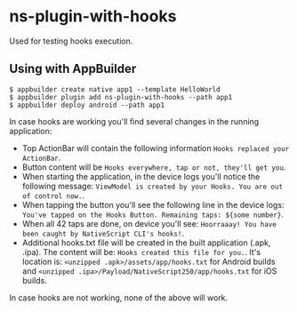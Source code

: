 # ns-plugin-with-hooks
Used for testing hooks execution.

## Using with AppBuilder
```
$ appbuilder create native app1 --template HelloWorld
$ appbuilder plugin add ns-plugin-with-hooks --path app1
$ appbuilder deploy android --path app1
```

In case hooks are working you'll find several changes in the running application:
* Top ActionBar will contain the following information `Hooks replaced your ActionBar`.
* Button content will be `Hooks everywhere, tap or not, they'll get you`.
* When starting the application, in the device logs you'll notice the following message: `ViewModel is created by your Hooks. You are out of control now.`.
* When tapping the button you'll see the following line in the device logs: `You've tapped on the Hooks Button. Remaining taps: ${some number}`.
* When all 42 taps are done, on device you'll see: `Hoorraaay! You have been caught by NativeScript CLI's hooks!`.
* Additional hooks.txt file will be created in the built application (.apk, .ipa). The content will be: `Hooks created this file for you.`. It's location is: `<unzipped .apk>/assets/app/hooks.txt` for Android builds and `<unzipped .ipa>/Payload/NativeScript250/app/hooks.txt` for iOS builds.

In case hooks are not working, none of the above will work.
